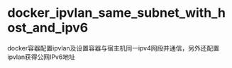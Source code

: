 # docker_ipvlan_same_subnet_with_host_and_ipv6
docker容器配置ipvlan及设置容器与宿主机同一ipv4网段并通信，另外还配置ipvlan获得公网IPv6地址
